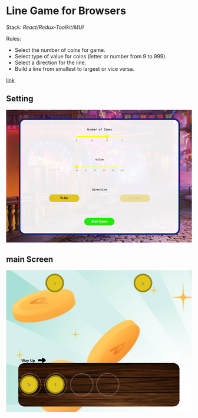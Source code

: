 # Line Game for Browsers

Stack: *React/Redux-Toolkit/MUI*

Rules:
* Select the number of coins for game.
* Select type of value for coins (letter or number from 9 to 999).
* Select a direction for the line.
* Build a line from smallest to largest or vice versa.

[link](https://lav0n.github.io/line/)

## Setting

![](https://github.com/LaV0n/line/blob/master/src/assets/image/Screenshot_1.png)

## main Screen

![](https://github.com/LaV0n/line/blob/master/src/assets/image/Screenshot_2.png)
